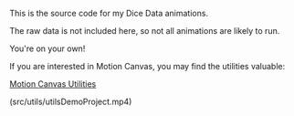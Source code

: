 This is the source code for my Dice Data animations.

The raw data is not included here, so not all animations are likely to run. 

You're on your own!

If you are interested in Motion Canvas, you may find the utilities valuable:

[Motion Canvas Utilities](src/utils)

(src/utils/utilsDemoProject.mp4)

